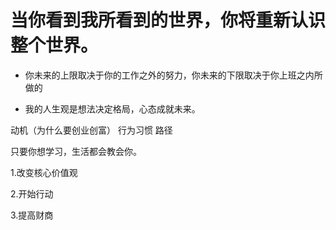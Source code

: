 
# 当你看到我所看到的世界，你将重新认识整个世界。



* 你未来的上限取决于你的工作之外的努力，你未来的下限取决于你上班之内所做的

* 我的人生观是想法决定格局，心态成就未来。
      
 动机（为什么要创业创富）
 行为习惯
 路径

只要你想学习，生活都会教会你。
      
1.改变核心价值观

2.开始行动

3.提高财商




      
      
      
      
      
      
      
      
      
      
      
      
      
      
      
      
      
      
      
      
      
      